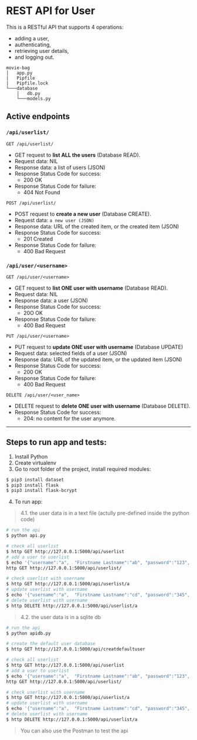 
# REST API for User
This is a RESTful API that supports 4 operations: 
- adding a user, 
- authenticating, 
- retrieving user details, 
- and logging out.

```
movie-bag
│   app.py
|   Pipfile
|   Pipfile.lock   
└───database
    │   db.py
    └───models.py
```

## Active endpoints 

### `/api/userlist/`


`GET /api/userlist/`
- GET request to **list ALL the users** (Database READ).
- Request data: NIL
- Response data: a list of users (JSON)
- Response Status Code for success: 
  - 200 OK
- Response Status Code for failure:
  - 404 Not Found

`POST /api/userlist/`
- POST request to **create a new user** (Database CREATE).
- Request data: `a new user (JSON)`
- Response data: URL of the created item, or the created item (JSON)
- Response Status Code for success: 
  - 201 Created
- Response Status Code for failure:
  - 400 Bad Request 


### `/api/user/<username>`

`GET /api/user/<username>`
- GET request to **list ONE user with username** (Database READ).
- Request data: NIL
- Response data: a user (JSON)
- Response Status Code for success: 
  - 20O OK
- Response Status Code for failure:
  - 400 Bad Request 

`PUT /api/user/<username>`
- PUT request to **update ONE user with username** (Database UPDATE)
- Request data: selected fields of a user (JSON)
- Response data: URL of the updated item, or the updated item (JSON)
- Response Status Code for success: 
  - 200 OK
- Response Status Code for failure:
  - 400 Bad Request 

`DELETE /api/user/<user_name>`
- DELETE request to **delete ONE user with username** (Database DELETE).
- Response Status Code for success: 
  - 204: no content for the user anymore.


---

## Steps to run app and tests:
1. Install Python 
2. Create virtualenv
3. Go to root folder of the project, install required modules: 

```bash
$ pip3 install dataset
$ pip3 install flask
$ pip3 install flask-bcrypt
```

4. To run app:

> 4.1. the user data is in a text file (actully pre-defined inside the python code)

```bash
# run the api
$ python api.py

# check all userlist
$ http GET http://127.0.0.1:5000/api/userlist
# add a user to userlist
$ echo '{"username":"a",  "Firstname Lastname":"ab", "password":"123",  "Mother’s Favorite Search Engine":"c"}' | http POST http://127.0.0.1:5000/api/userlist
http GET http://127.0.0.1:5000/api/userlist/

# check userlist with username
$ http GET http://127.0.0.1:5000/api/userlist/a
# update userlist with username
$ echo '{"username":"a",  "Firstname Lastname":"cd", "password":"345",  "Mother’s Favorite Search Engine":"d"}' | http PUT http://127.0.0.1:5000/api/userlist/a
# delete userlist with username
$ http DELETE http://127.0.0.1:5000/api/userlist/a
```

> 4.2. the user data is in a sqlite db

```bash
# run the api
$ python apidb.py

# create the default user database
$ http GET http://127.0.0.1:5000/api/creatdefaultuser

# check all userlist
$ http GET http://127.0.0.1:5000/api/userlist
# add a user to userlist
$ echo '{"username":"a",  "Firstname Lastname":"ab", "password":"123",  "Mother’s Favorite Search Engine":"c"}' | http POST http://127.0.0.1:5000/api/userlist
http GET http://127.0.0.1:5000/api/userlist/

# check userlist with username
$ http GET http://127.0.0.1:5000/api/userlist/a
# update userlist with username
$ echo '{"username":"a",  "Firstname Lastname":"cd", "password":"345",  "Mother’s Favorite Search Engine":"d"}' | http PUT http://127.0.0.1:5000/api/userlist/a
# delete userlist with username
$ http DELETE http://127.0.0.1:5000/api/userlist/a
```

> You can also use the Postman to test the api